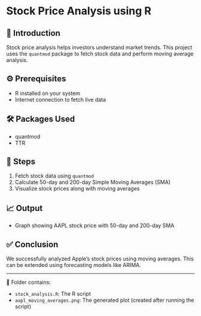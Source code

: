 # Stock Price Analysis using R

## 📌 Introduction
Stock price analysis helps investors understand market trends. This project uses the `quantmod` package to fetch stock data and perform moving average analysis.

## ⚙️ Prerequisites
- R installed on your system
- Internet connection to fetch live data

## 🛠️ Packages Used
- quantmod
- TTR

## 📝 Steps
1. Fetch stock data using `quantmod`
2. Calculate 50-day and 200-day Simple Moving Averages (SMA)
3. Visualize stock prices along with moving averages

## 📈 Output
- Graph showing AAPL stock price with 50-day and 200-day SMA

## ✅ Conclusion
We successfully analyzed Apple’s stock prices using moving averages. This can be extended using forecasting models like ARIMA.

---
📁 Folder contains:
- `stock_analysis.R`: The R script
- `aapl_moving_averages.png`: The generated plot (created after running the script)